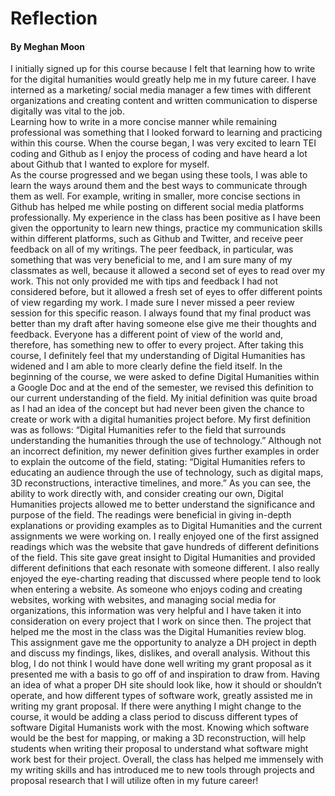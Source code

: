 # Reflection
#### By Meghan Moon

I initially signed up for this course because I felt that learning how to write for the digital humanities would greatly help me in my future career. I have interned as a marketing/ social media manager a few times with different organizations and creating content and written communication to disperse digitally was vital to the job.  
Learning how to write in a more concise manner while remaining professional was something that I looked forward to learning and practicing within this course. When the course began, I was very excited to learn TEI coding and Github as I enjoy the process of coding and have heard a lot about Github that I wanted to explore for myself.  
As the course progressed and we began using these tools, I was able to learn the ways around them and the best ways to communicate through them as well. For example, writing in smaller, more concise sections in Github has helped me while posting on different social media platforms professionally. 
My experience in the class has been positive as I have been given the opportunity to learn new things, practice my communication skills within different platforms, such as Github and Twitter, and receive peer feedback on all of my writings. 
The peer feedback, in particular, was something that was very beneficial to me, and I am sure many of my classmates as well, because it allowed a second set of eyes to read over my work. This not only provided me with tips and feedback I had not considered before, but it allowed a fresh set of eyes to offer different points of view regarding my work. I made sure I never missed a peer review session for this specific reason. 
I always found that my final product was better than my draft after having someone else give me their thoughts and feedback. Everyone has a different point of view of the world and, therefore, has something new to offer to every project. 
After taking this course, I definitely feel that my understanding of Digital Humanities has widened and I am able to more clearly define the field itself. In the beginning of the course, we were asked to define Digital Humanities within a Google Doc and at the end of the semester, we revised this definition to our current understanding of the field. 
My initial definition was quite broad as I had an idea of the concept but had never been given the chance to create or work with a digital humanities project before. My first definition was as follows: “Digital Humanities refer to the field that surrounds understanding the humanities through the use of technology.” 
Although not an incorrect definition, my newer definition gives further examples in order to explain the outcome of the field, stating: “Digital Humanities refers to educating an audience through the use of technology, such as digital maps, 3D reconstructions, interactive timelines, and more.” 
As you can see, the ability to work directly with, and consider creating our own, Digital Humanities projects allowed me to better understand the significance and purpose of the field. 
The readings were beneficial in giving in-depth explanations or providing examples as to Digital Humanities and the current assignments we were working on. I really enjoyed one of the first assigned readings which was the website that gave hundreds of different definitions of the field. 
This site gave great insight to Digital Humanities and provided different definitions that each resonate with someone different. I also really enjoyed the eye-charting reading that discussed where people tend to look when entering a website. 
As someone who enjoys coding and creating websites, working with websites, and managing social media for organizations, this information was very helpful and I have taken it into consideration on every project that I work on since then. 
The project that helped me the most in the class was the Digital Humanities review blog. This assignment gave me the opportunity to analyze a DH project in depth and discuss my findings, likes, dislikes, and overall analysis. 
Without this blog, I do not think I would have done well writing my grant proposal as it presented me with a basis to go off of and inspiration to draw from. Having an idea of what a proper DH site should look like, how it should or shouldn’t operate, and how different types of software work, greatly assisted me in writing my grant proposal. 
If there were anything I might change to the course, it would be adding a class period to discuss different types of software Digital Humanists work with the most. Knowing which software would be the best for mapping, or making a 3D reconstruction, will help students when writing their proposal to understand what software might work best for their project. 
Overall, the class has helped me immensely with my writing skills and has introduced me to new tools through projects and proposal research that I will utilize often in my future career!
